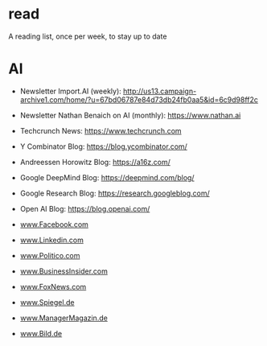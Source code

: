 # read
A reading list, once per week, to stay up to date

# AI
* Newsletter Import.AI (weekly): http://us13.campaign-archive1.com/home/?u=67bd06787e84d73db24fb0aa5&id=6c9d98ff2c
* Newsletter Nathan Benaich on AI (monthly): https://www.nathan.ai
* Techcrunch News: https://www.techcrunch.com
* Y Combinator Blog: https://blog.ycombinator.com/
* Andreessen Horowitz Blog: https://a16z.com/


* Google DeepMind Blog: https://deepmind.com/blog/
* Google Research Blog: https://research.googleblog.com/
* Open AI Blog: https://blog.openai.com/


* www.Facebook.com
* www.Linkedin.com


* www.Politico.com
* www.BusinessInsider.com
* www.FoxNews.com
* www.Spiegel.de
* www.ManagerMagazin.de
* www.Bild.de
